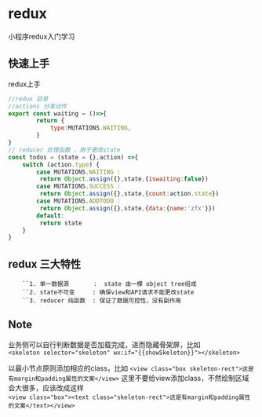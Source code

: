 # redux
小程序redux入门学习

## 快速上手

redux上手
```javascript
//redux 目录
//actions 分发动作
export const waiting = ()=>{
        return {
            type:MUTATIONS.WAITING,
        }
}
// reducer 处理函数 ，用于更改state
const todos = (state = {},action) =>{
    switch (action.type) {
        case MUTATIONS.WAITING :
         return Object.assign({},state,{iswaiting:false})
        case MUTATIONS.SUCCESS :
         return Object.assign({},state,{count:action.state})
        case MUTATIONS.ADDTODO :
         return Object.assign({},state,{data:{name:'zfx'}})
        default:
         return state
    }
}

```
## redux 三大特性
```
    ``1. 单一数据源       :  state 由一棵 object tree组成
    ``2. state不可变     : 确保view和API请求不能更改state
    ``3. reducer 纯函数  : 保证了数据可控性，没有副作用
```


## Note
业务侧可以自行判断数据是否加载完成，进而隐藏骨架屏，比如  
`<skeleton selector="skeleton" wx:if="{{showSkeleton}}"></skeleton>`  

以最小节点原则添加相应的class，比如
`<view class="box skeleton-rect">这是有margin和padding属性的文案</view>`
这里不要给view添加class，不然绘制区域会大很多，应该改成这样  
`<view class="box"><text class="skeleton-rect">这是有margin和padding属性的文案</text></view>`
